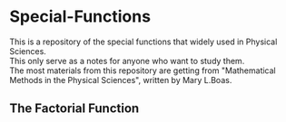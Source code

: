 # Special-Functions
This is a repository of the special functions that widely used in Physical Sciences. <br>
This only serve as a notes for anyone who want to study them. <br>
The most materials from this repository are getting from "Mathematical Methods in the Physical Sciences", written by Mary L.Boas. <br>

## The Factorial Function




